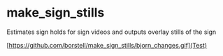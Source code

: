 # make_sign_stills
Estimates sign holds for sign videos and outputs overlay stills of the sign

[https://github.com/borstell/make_sign_stills/bjorn_changes.gif](Test)
